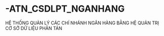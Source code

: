 # -ATN_CSDLPT_NGANHANG
HỆ THỐNG QUẢN LÝ CÁC CHÍ NHÁNH NGÂN HÀNG BẰNG HỆ QUẢN TRỊ CƠ SỞ DỮ LIỆU PHÂN TÁN
